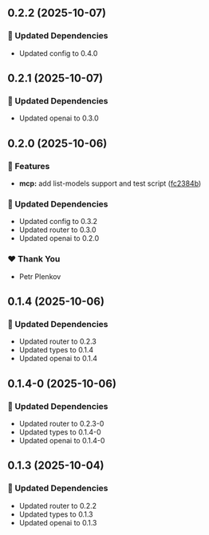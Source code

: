 ## 0.2.2 (2025-10-07)

### 🧱 Updated Dependencies

- Updated config to 0.4.0

## 0.2.1 (2025-10-07)

### 🧱 Updated Dependencies

- Updated openai to 0.3.0

## 0.2.0 (2025-10-06)

### 🚀 Features

- **mcp:** add list-models support and test script ([fc2384b](https://github.com/genai-tools/anygpt/commit/fc2384b))

### 🧱 Updated Dependencies

- Updated config to 0.3.2
- Updated router to 0.3.0
- Updated openai to 0.2.0

### ❤️ Thank You

- Petr Plenkov

## 0.1.4 (2025-10-06)

### 🧱 Updated Dependencies

- Updated router to 0.2.3
- Updated types to 0.1.4
- Updated openai to 0.1.4

## 0.1.4-0 (2025-10-06)

### 🧱 Updated Dependencies

- Updated router to 0.2.3-0
- Updated types to 0.1.4-0
- Updated openai to 0.1.4-0

## 0.1.3 (2025-10-04)

### 🧱 Updated Dependencies

- Updated router to 0.2.2
- Updated types to 0.1.3
- Updated openai to 0.1.3